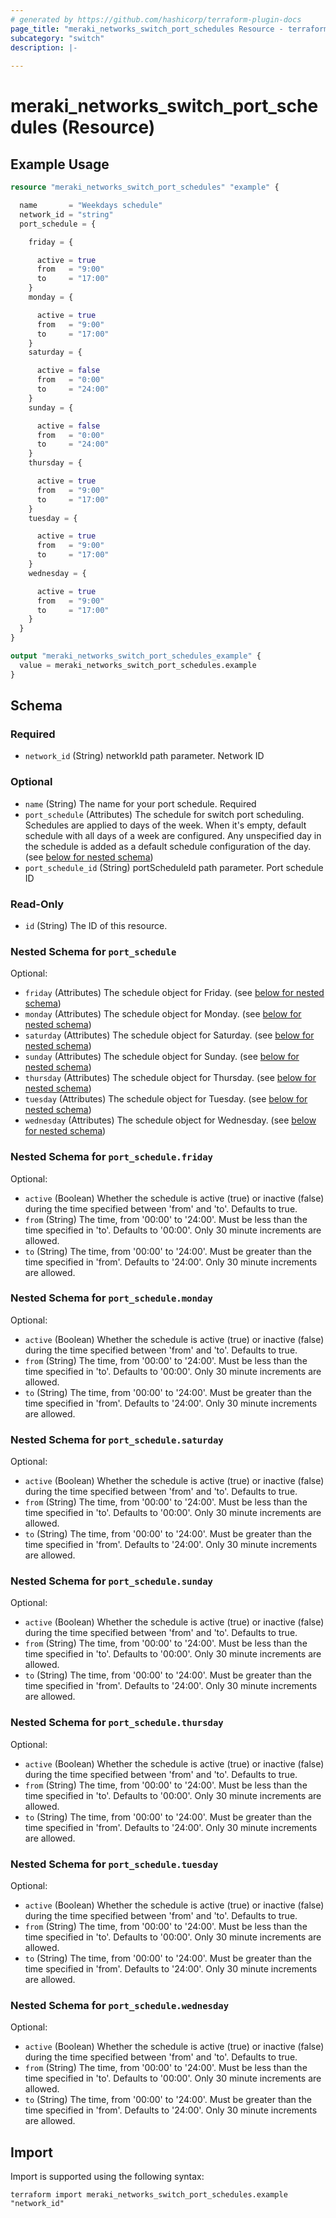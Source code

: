 ```yaml
---
# generated by https://github.com/hashicorp/terraform-plugin-docs
page_title: "meraki_networks_switch_port_schedules Resource - terraform-provider-meraki"
subcategory: "switch"
description: |-
  
---
```


# meraki_networks_switch_port_schedules (Resource)



## Example Usage

```terraform
resource "meraki_networks_switch_port_schedules" "example" {

  name       = "Weekdays schedule"
  network_id = "string"
  port_schedule = {

    friday = {

      active = true
      from   = "9:00"
      to     = "17:00"
    }
    monday = {

      active = true
      from   = "9:00"
      to     = "17:00"
    }
    saturday = {

      active = false
      from   = "0:00"
      to     = "24:00"
    }
    sunday = {

      active = false
      from   = "0:00"
      to     = "24:00"
    }
    thursday = {

      active = true
      from   = "9:00"
      to     = "17:00"
    }
    tuesday = {

      active = true
      from   = "9:00"
      to     = "17:00"
    }
    wednesday = {

      active = true
      from   = "9:00"
      to     = "17:00"
    }
  }
}

output "meraki_networks_switch_port_schedules_example" {
  value = meraki_networks_switch_port_schedules.example
}
```

<!-- schema generated by tfplugindocs -->
## Schema

### Required

- `network_id` (String) networkId path parameter. Network ID

### Optional

- `name` (String) The name for your port schedule. Required
- `port_schedule` (Attributes) The schedule for switch port scheduling. Schedules are applied to days of the week.
    When it's empty, default schedule with all days of a week are configured.
    Any unspecified day in the schedule is added as a default schedule configuration of the day. (see [below for nested schema](#nestedatt--port_schedule))
- `port_schedule_id` (String) portScheduleId path parameter. Port schedule ID

### Read-Only

- `id` (String) The ID of this resource.

<a id="nestedatt--port_schedule"></a>
### Nested Schema for `port_schedule`

Optional:

- `friday` (Attributes) The schedule object for Friday. (see [below for nested schema](#nestedatt--port_schedule--friday))
- `monday` (Attributes) The schedule object for Monday. (see [below for nested schema](#nestedatt--port_schedule--monday))
- `saturday` (Attributes) The schedule object for Saturday. (see [below for nested schema](#nestedatt--port_schedule--saturday))
- `sunday` (Attributes) The schedule object for Sunday. (see [below for nested schema](#nestedatt--port_schedule--sunday))
- `thursday` (Attributes) The schedule object for Thursday. (see [below for nested schema](#nestedatt--port_schedule--thursday))
- `tuesday` (Attributes) The schedule object for Tuesday. (see [below for nested schema](#nestedatt--port_schedule--tuesday))
- `wednesday` (Attributes) The schedule object for Wednesday. (see [below for nested schema](#nestedatt--port_schedule--wednesday))

<a id="nestedatt--port_schedule--friday"></a>
### Nested Schema for `port_schedule.friday`

Optional:

- `active` (Boolean) Whether the schedule is active (true) or inactive (false) during the time specified between 'from' and 'to'. Defaults to true.
- `from` (String) The time, from '00:00' to '24:00'. Must be less than the time specified in 'to'. Defaults to '00:00'. Only 30 minute increments are allowed.
- `to` (String) The time, from '00:00' to '24:00'. Must be greater than the time specified in 'from'. Defaults to '24:00'. Only 30 minute increments are allowed.


<a id="nestedatt--port_schedule--monday"></a>
### Nested Schema for `port_schedule.monday`

Optional:

- `active` (Boolean) Whether the schedule is active (true) or inactive (false) during the time specified between 'from' and 'to'. Defaults to true.
- `from` (String) The time, from '00:00' to '24:00'. Must be less than the time specified in 'to'. Defaults to '00:00'. Only 30 minute increments are allowed.
- `to` (String) The time, from '00:00' to '24:00'. Must be greater than the time specified in 'from'. Defaults to '24:00'. Only 30 minute increments are allowed.


<a id="nestedatt--port_schedule--saturday"></a>
### Nested Schema for `port_schedule.saturday`

Optional:

- `active` (Boolean) Whether the schedule is active (true) or inactive (false) during the time specified between 'from' and 'to'. Defaults to true.
- `from` (String) The time, from '00:00' to '24:00'. Must be less than the time specified in 'to'. Defaults to '00:00'. Only 30 minute increments are allowed.
- `to` (String) The time, from '00:00' to '24:00'. Must be greater than the time specified in 'from'. Defaults to '24:00'. Only 30 minute increments are allowed.


<a id="nestedatt--port_schedule--sunday"></a>
### Nested Schema for `port_schedule.sunday`

Optional:

- `active` (Boolean) Whether the schedule is active (true) or inactive (false) during the time specified between 'from' and 'to'. Defaults to true.
- `from` (String) The time, from '00:00' to '24:00'. Must be less than the time specified in 'to'. Defaults to '00:00'. Only 30 minute increments are allowed.
- `to` (String) The time, from '00:00' to '24:00'. Must be greater than the time specified in 'from'. Defaults to '24:00'. Only 30 minute increments are allowed.


<a id="nestedatt--port_schedule--thursday"></a>
### Nested Schema for `port_schedule.thursday`

Optional:

- `active` (Boolean) Whether the schedule is active (true) or inactive (false) during the time specified between 'from' and 'to'. Defaults to true.
- `from` (String) The time, from '00:00' to '24:00'. Must be less than the time specified in 'to'. Defaults to '00:00'. Only 30 minute increments are allowed.
- `to` (String) The time, from '00:00' to '24:00'. Must be greater than the time specified in 'from'. Defaults to '24:00'. Only 30 minute increments are allowed.


<a id="nestedatt--port_schedule--tuesday"></a>
### Nested Schema for `port_schedule.tuesday`

Optional:

- `active` (Boolean) Whether the schedule is active (true) or inactive (false) during the time specified between 'from' and 'to'. Defaults to true.
- `from` (String) The time, from '00:00' to '24:00'. Must be less than the time specified in 'to'. Defaults to '00:00'. Only 30 minute increments are allowed.
- `to` (String) The time, from '00:00' to '24:00'. Must be greater than the time specified in 'from'. Defaults to '24:00'. Only 30 minute increments are allowed.


<a id="nestedatt--port_schedule--wednesday"></a>
### Nested Schema for `port_schedule.wednesday`

Optional:

- `active` (Boolean) Whether the schedule is active (true) or inactive (false) during the time specified between 'from' and 'to'. Defaults to true.
- `from` (String) The time, from '00:00' to '24:00'. Must be less than the time specified in 'to'. Defaults to '00:00'. Only 30 minute increments are allowed.
- `to` (String) The time, from '00:00' to '24:00'. Must be greater than the time specified in 'from'. Defaults to '24:00'. Only 30 minute increments are allowed.

## Import

Import is supported using the following syntax:

```shell
terraform import meraki_networks_switch_port_schedules.example "network_id"
```
